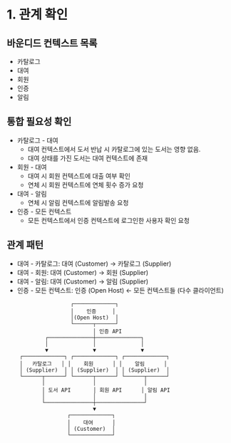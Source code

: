 # 1. 관계 확인
## 바운디드 컨텍스트 목록
- 카탈로그
- 대여
- 회원
- 인증
- 알림

## 통합 필요성 확인
- 카탈로그 - 대여
    - 대여 컨텍스트에서 도서 반납 시 카탈로그에 있는 도서는 영향 없음.
    - 대여 상태를 가진 도서는 대여 컨텍스트에 존재
- 회원 - 대여
    - 대여 시 회원 컨텍스트에 대출 여부 확인
    - 연체 시 회원 컨텍스트에 연체 횟수 증가 요청
- 대여 - 알림
    - 연체 시 알림 컨텍스트에 알림발송 요청
- 인증 - 모든 컨텍스트
    - 모든 컨텍스트에서 인증 컨텍스트에 로그인한 사용자 확인 요청

## 관계 패턴
- 대여 - 카탈로그: 대여 (Customer) → 카탈로그 (Supplier)
- 대여 - 회원: 대여 (Customer) → 회원 (Supplier)
- 대여 - 알림: 대여 (Customer) → 알림 (Supplier)
- 인증 - 모든 컨텍스트: 인증 (Open Host) ← 모든 컨텍스트들 (다수 클라이언트)

```
                    ┌─────────────┐
                    │    인증     │
                    │(Open Host)  │
                    └──────┬──────┘
                           │ 인증 API
            ┌──────────────┼──────────────┐
            │              │              │
            ▼              ▼              ▼
    ┌─────────────┐ ┌─────────────┐ ┌─────────────┐
    │   카탈로그   │ │    회원      │ │    알림      │
    │ (Supplier)  │ │ (Supplier)  │ │ (Supplier)  │
    └──────┬──────┘ └──────┬──────┘ └──────┬──────┘
           │               │               │
           │ 도서 API       │ 회원 API      │ 알림 API
           │               │               │
           └───────────────┼───────────────┘
                           ▼
                   ┌─────────────┐
                   │    대여      │
                   │ (Customer)  │
                   └─────────────┘
```
